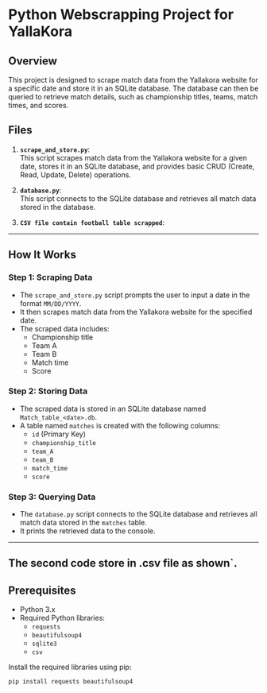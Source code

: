 # Python Webscrapping Project for YallaKora

## Overview

This project is designed to scrape match data from the Yallakora website for a specific date and store it in an SQLite database. The database can then be queried to retrieve match details, such as championship titles, teams, match times, and scores.

## Files

1. **`scrape_and_store.py`**:  
   This script scrapes match data from the Yallakora website for a given date, stores it in an SQLite database, and provides basic CRUD (Create, Read, Update, Delete) operations.

2. **`database.py`**:  
   This script connects to the SQLite database and retrieves all match data stored in the database.
   
4. **`CSV file contain football table scrapped`**:  

---

## How It Works

### Step 1: Scraping Data
- The `scrape_and_store.py` script prompts the user to input a date in the format `MM/DD/YYYY`.
- It then scrapes match data from the Yallakora website for the specified date.
- The scraped data includes:
  - Championship title
  - Team A
  - Team B
  - Match time
  - Score

### Step 2: Storing Data
- The scraped data is stored in an SQLite database named `Match_table_<date>.db`.
- A table named `matches` is created with the following columns:
  - `id` (Primary Key)
  - `championship_title`
  - `team_A`
  - `team_B`
  - `match_time`
  - `score`


### Step 3: Querying Data
- The `database.py` script connects to the SQLite database and retrieves all match data stored in the `matches` table.
- It prints the retrieved data to the console.

---
## The second code store in .csv file as shown`.
## Prerequisites

- Python 3.x
- Required Python libraries:
  - `requests`
  - `beautifulsoup4`
  - `sqlite3`
  - `csv`

Install the required libraries using pip:
```bash
pip install requests beautifulsoup4
